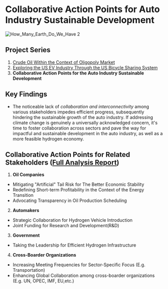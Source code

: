 # Collaborative Action Points for Auto Industry Sustainable Development
![How_Many_Earth_Do_We_Have 2](https://github.com/florencex5/Crude_Oil_Finance_Project_2/assets/129706051/2a2c0f46-2020-4166-a55d-64d8a98a46ae)

## Project Series
1. [Crude Oil Within the Context of Oligopoly Market](https://github.com/florencex5/Crude_Oil_Finance_Project.git)
2. [Exploring the US EV Industry Through the US Bicycle Sharing System](https://github.com/florencex5/EV_and_Bicycle.git)
3. **Collaborative Action Points for the Auto Industry Sustainable Development**


## Key Findings
- The noticeable lack of *collaboration and interconnectivity* among various stakeholders impedes efficient progress, subsequently hindering the sustainable growth of the auto industry. If addressing climate change is genuinely a universally acknowledged concern, it's time to foster collaboration across sectors and pave the way for impactful and sustainable development in the auto industry, as well as a more feasible hydrogen economy.

## Collaborative Action Points for Related Stakeholders ([Full Analysis Report](https://github.com/florencex5/Crude_Oil_Finance_Project_2/blob/main/Analysis_Report.md))
1. **Oil Companies**
  - Mitigating "Artificial" Tail Risk for The Better Economic Stability
  - Redefining Short-term Profitability in the Context of the Energy Transition
  - Advocating Transparency in Oil Production Scheduling
2. **Automakers**
  - Strategic Collaboration for Hydrogen Vehicle Introduction
  - Joint Funding for Research and Development(R&D)
3. **Government**
  - Taking the Leadership for Efficient Hydrogen Infrastructure
4. **Cross-Boarder Organizations**
  - Increasing Meeting Frequencies for Sector-Specific Focus (E.g. Transportation)
  - Enhancing Global Collaboration among cross-boarder organizations (E.g. UN, OPEC, IMF, EU,etc.)
